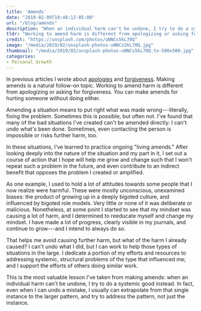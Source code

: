 ```yaml
---
title: 'Amends'
date: "2019-02-09T19:48:12-05:00"
url: "/blog/amends"
description: "When an individual harm can't be undone, I try to do a systemic good instead."
tldr: "Working to amend harm is different from apologizing or asking for forgiveness. It means to literally fix the injury. Often this is impossible to do directly, so when an individual harm can't be undone, I try to do a systemic good instead."
credit: "https://unsplash.com/photos/uNNCs5kL70Q"
image: "/media/2019/02/unsplash-photos-uNNCs5kL70Q.jpg"
thumbnail: "/media/2019/02/unsplash-photos-uNNCs5kL70Q.tn-500x500.jpg"
categories:
- Personal Growth
---
```

In previous articles I wrote about [apologies](/blog/apologies) and [forgiveness](/blog/forgiveness).
Making amends is a natural follow-on topic.
Working to amend harm is different from apologizing or asking for forgiveness.
You can make amends for hurting someone without doing either.
<!--more-->

Amending a situation means to put right what was made wrong---literally, fixing the problem.
Sometimes this is possible, but often not.
I've found that many of the bad situations I've created can't be amended directly: I can't undo what's been done.
Sometimes, even contacting the person is impossible or risks further harm, too.

In these situations, I've learned to practice ongoing "living amends."
After looking deeply into the nature of the situation and my part in it, I set out a course of action that I hope will help me grow and change such that I won't repeat such a problem in the future, and even contribute to an indirect benefit that opposes the problem I created or amplified.

As one example, I used to hold a lot of attitudes towards some people that I now realize were harmful.
These were mostly unconscious, unexamined biases: the product of growing up in a deeply bigoted culture, and influenced by bigoted role models.
Very little or none of it was deliberate or malicious.
Nonetheless, at some point I started to see that my mindset was causing a lot of harm, and I determined to reeducate myself and change my mindset.
I have made a lot of progress, clearly visible in my journals, and continue to grow---and I intend to always do so.

That helps me avoid causing further harm, but what of the harm I already caused?
I can't undo what I did, but I can work to help those types of situations in the large.
I dedicate a portion of my efforts and resources to addressing systemic, structural problems of the type that influenced me; and I support the efforts of others doing similar work.

This is the most valuable lesson I've taken from making amends: when an individual harm can't be undone, I try to do a systemic good instead.
In fact, even when I can undo a mistake, I usually can extrapolate from that single instance to the larger pattern, and try to address the pattern, not just the instance.
